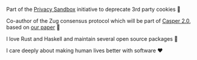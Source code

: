Part of the [Privacy Sandbox](https://privacysandbox.com/) initiative to deprecate 3rd party cookies 🍪

Co-author of the Zug consensus protocol which will be part of [Casper 2.0](https://casperlabs.io/blog/beyond-eth-30-theres-casper-20), based on [our paper](https://arxiv.org/abs/2205.06314) 👻

I love Rust and Haskell and maintain several open source packages 🤖

I care deeply about making human lives better with software ❤️
